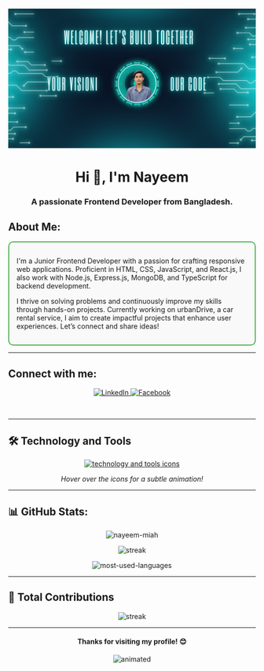 ![logo](https://github.com/nayeem-miah/nayeem-miah/blob/main/Banner.png)

<h1 align="center">Hi 👋, I'm Nayeem</h1>
<h3 align="center">A passionate Frontend Developer from Bangladesh.</h3>

<h2 align="left">About Me:</h2>
<div style="border: 2px solid #4CAF50; border-radius: 10px; padding: 15px; background-color: #f9f9f9;">
  <p align="left">
    I'm a Junior Frontend Developer with a passion for crafting responsive web applications. Proficient in HTML, CSS, JavaScript, and React.js, I also work with Node.js, Express.js, MongoDB, and TypeScript for backend development.
  </p>
  <p align="left">
    I thrive on solving problems and continuously improve my skills through hands-on projects. Currently working on urbanDrive, a car rental service, I aim to create impactful projects that enhance user experiences. Let’s connect and share ideas!
  </p>
</div>

---

<h2 align="left">Connect with me:</h2>
<p align="center">
  <a href="https://www.linkedin.com/in/nayeem-islam-734719307" target="blank">
    <img src="https://raw.githubusercontent.com/rahuldkjain/github-profile-readme-generator/master/src/images/icons/Social/linked-in-alt.svg" alt="LinkedIn" height="40" width="40" />
  </a>
  <a href="https://www.facebook.com/profile.php?id=100042968569904" target="blank">
    <img src="https://raw.githubusercontent.com/rahuldkjain/github-profile-readme-generator/master/src/images/icons/Social/facebook.svg" alt="Facebook" height="40" width="40" />
  </a>
</p>

<br/>

---

<h2 align="">🛠️ Technology and Tools</h2>

<p align="center">
  <!-- Default skillicons icons -->
  <a href="https://skillicons.dev" target="_blank" rel="noopener noreferrer">
    <img src="https://skillicons.dev/icons?i=react,js,express,mongodb,html,css,tailwind,nodejs,firebase,github,illustrator,next,redux,mongoose,vscode,git,daisyui,typescript,java,python" 
         alt="technology and tools icons" 
         title="React, JavaScript, Express, MongoDB, HTML, CSS, Tailwind, Node.js, Firebase, GitHub, Illustrator, VSCode, Git, DaisyUI, TypeScript, Java, Python" />
  </a>

</p>

<p align="center">
  <i>Hover over the icons for a subtle animation!</i>
</p>

---

<h2 align="left">📊 GitHub Stats:</h2>
<p align="center">
  <img src="https://github-readme-stats.vercel.app/api?username=nayeem-miah&show_icons=true&locale=en&theme=radical" alt="nayeem-miah" />
</p>

<p align="center">
  <img src="https://github-readme-streak-stats.herokuapp.com/?user=nayeem-miah&theme=radical" alt="streak" />
</p>

<p align="center">
  <img src="https://github-readme-stats.vercel.app/api/top-langs?username=nayeem-miah&show_icons=true&locale=en&layout=compact&theme=radical" alt="most-used-languages" />
</p>

---

<h2 align="left">🌟 Total Contributions</h2>
<p align="center">
  <img src="https://github-readme-streak-stats.herokuapp.com/?user=nayeem-miah&theme=dark" alt="streak" />
</p>

---

<h4 align="center">Thanks for visiting my profile! 😊</h4>

<div align="center">
  <img src="https://media.giphy.com/media/xT39D6fS1WwzO3zIHG/giphy.gif" alt="animated" width="500"/>
</div>
